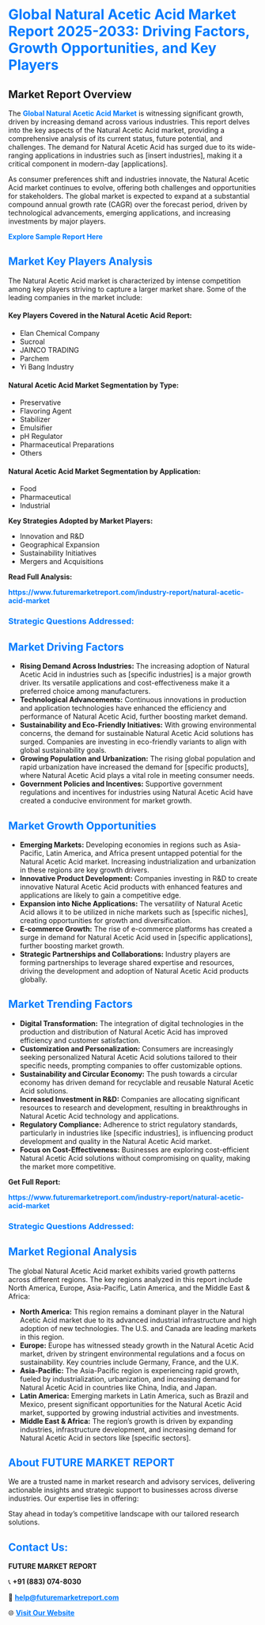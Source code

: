 <h1 style="color: #007BFF;">Global Natural Acetic Acid Market Report 2025-2033: Driving Factors, Growth Opportunities, and Key Players</h1>

<section id="overview">
<h2>Market Report Overview</h2>
<p>The <a href="https://www.futuremarketreport.com/industry-report/natural-acetic-acid-market" style="color: #007BFF; text-decoration: none;"><strong>Global Natural Acetic Acid Market</strong></a> is witnessing significant growth, driven by increasing demand across various industries. This report delves into the key aspects of the Natural Acetic Acid market, providing a comprehensive analysis of its current status, future potential, and challenges. The demand for Natural Acetic Acid has surged due to its wide-ranging applications in industries such as [insert industries], making it a critical component in modern-day [applications].</p>
<p>As consumer preferences shift and industries innovate, the Natural Acetic Acid market continues to evolve, offering both challenges and opportunities for stakeholders. The global market is expected to expand at a substantial compound annual growth rate (CAGR) over the forecast period, driven by technological advancements, emerging applications, and increasing investments by major players.</p>
</section>

<section id="overview">
<p><a href="https://www.futuremarketreport.com/request-sample/reportId=61370" style="color: #007BFF; text-decoration: none;"><strong>Explore Sample Report Here</strong></a></p>
</section>

<section id="key-players">
<h2 style="color: #007BFF;">Market Key Players Analysis</h2>
<p>The Natural Acetic Acid market is characterized by intense competition among key players striving to capture a larger market share. Some of the leading companies in the market include:</p>
<h4>Key Players Covered in the Natural Acetic Acid Report:</h4>
<ul><li>Elan Chemical Company</li><li>Sucroal</li><li>JAINCO TRADING</li><li>Parchem</li><li>Yi Bang Industry</li></ul>
<h4>Natural Acetic Acid Market Segmentation by Type:</h4>
<ul><li>Preservative</li><li>Flavoring Agent</li><li>Stabilizer</li><li>Emulsifier</li><li>pH Regulator</li><li>Pharmaceutical Preparations</li><li>Others</li></ul>

<h4>Natural Acetic Acid Market Segmentation by Application:</h4>
<ul><li>Food</li><li>Pharmaceutical</li><li>Industrial</li></ul>
<p><strong>Key Strategies Adopted by Market Players:</strong></p>
<ul>
<li>Innovation and R&D</li>
<li>Geographical Expansion</li>
<li>Sustainability Initiatives</li>
<li>Mergers and Acquisitions</li>
</ul>
</section>

<section>
<p><strong>Read Full Analysis: </strong></p><a href="https://www.futuremarketreport.com/industry-report/natural-acetic-acid-market" style="color: #007BFF; text-decoration: none;"><strong>https://www.futuremarketreport.com/industry-report/natural-acetic-acid-market</strong></a>
<h3 style="color: #007BFF;">Strategic Questions Addressed:</h3>
</section>

<section id="driving-factors">
<h2 style="color: #007BFF;">Market Driving Factors</h2>
<ul>
<li><strong>Rising Demand Across Industries:</strong> The increasing adoption of Natural Acetic Acid in industries such as [specific industries] is a major growth driver. Its versatile applications and cost-effectiveness make it a preferred choice among manufacturers.</li>
<li><strong>Technological Advancements:</strong> Continuous innovations in production and application technologies have enhanced the efficiency and performance of Natural Acetic Acid, further boosting market demand.</li>
<li><strong>Sustainability and Eco-Friendly Initiatives:</strong> With growing environmental concerns, the demand for sustainable Natural Acetic Acid solutions has surged. Companies are investing in eco-friendly variants to align with global sustainability goals.</li>
<li><strong>Growing Population and Urbanization:</strong> The rising global population and rapid urbanization have increased the demand for [specific products], where Natural Acetic Acid plays a vital role in meeting consumer needs.</li>
<li><strong>Government Policies and Incentives:</strong> Supportive government regulations and incentives for industries using Natural Acetic Acid have created a conducive environment for market growth.</li>
</ul>
</section>

<section id="growth-opportunities">
<h2 style="color: #007BFF;">Market Growth Opportunities</h2>
<ul>
<li><strong>Emerging Markets:</strong> Developing economies in regions such as Asia-Pacific, Latin America, and Africa present untapped potential for the Natural Acetic Acid market. Increasing industrialization and urbanization in these regions are key growth drivers.</li>
<li><strong>Innovative Product Development:</strong> Companies investing in R&D to create innovative Natural Acetic Acid products with enhanced features and applications are likely to gain a competitive edge.</li>
<li><strong>Expansion into Niche Applications:</strong> The versatility of Natural Acetic Acid allows it to be utilized in niche markets such as [specific niches], creating opportunities for growth and diversification.</li>
<li><strong>E-commerce Growth:</strong> The rise of e-commerce platforms has created a surge in demand for Natural Acetic Acid used in [specific applications], further boosting market growth.</li>
<li><strong>Strategic Partnerships and Collaborations:</strong> Industry players are forming partnerships to leverage shared expertise and resources, driving the development and adoption of Natural Acetic Acid products globally.</li>
</ul>
</section>

<section id="trending-factors">
<h2 style="color: #007BFF;">Market Trending Factors</h2>
<ul>
<li><strong>Digital Transformation:</strong> The integration of digital technologies in the production and distribution of Natural Acetic Acid has improved efficiency and customer satisfaction.</li>
<li><strong>Customization and Personalization:</strong> Consumers are increasingly seeking personalized Natural Acetic Acid solutions tailored to their specific needs, prompting companies to offer customizable options.</li>
<li><strong>Sustainability and Circular Economy:</strong> The push towards a circular economy has driven demand for recyclable and reusable Natural Acetic Acid solutions.</li>
<li><strong>Increased Investment in R&D:</strong> Companies are allocating significant resources to research and development, resulting in breakthroughs in Natural Acetic Acid technology and applications.</li>
<li><strong>Regulatory Compliance:</strong> Adherence to strict regulatory standards, particularly in industries like [specific industries], is influencing product development and quality in the Natural Acetic Acid market.</li>
<li><strong>Focus on Cost-Effectiveness:</strong> Businesses are exploring cost-efficient Natural Acetic Acid solutions without compromising on quality, making the market more competitive.</li>
</ul>
</section>

<section>
<p><strong>Get Full Report: </strong></p><a href="https://www.futuremarketreport.com/industry-report/natural-acetic-acid-market" style="color: #007BFF; text-decoration: none;"><strong>https://www.futuremarketreport.com/industry-report/natural-acetic-acid-market</strong></a>
<h3 style="color: #007BFF;">Strategic Questions Addressed:</h3>
</section>


<section id="regional-analysis">
<h2 style="color: #007BFF;">Market Regional Analysis</h2>
<p>The global Natural Acetic Acid market exhibits varied growth patterns across different regions. The key regions analyzed in this report include North America, Europe, Asia-Pacific, Latin America, and the Middle East & Africa:</p>
<ul>
<li><strong>North America:</strong> This region remains a dominant player in the Natural Acetic Acid market due to its advanced industrial infrastructure and high adoption of new technologies. The U.S. and Canada are leading markets in this region.</li>
<li><strong>Europe:</strong> Europe has witnessed steady growth in the Natural Acetic Acid market, driven by stringent environmental regulations and a focus on sustainability. Key countries include Germany, France, and the U.K.</li>
<li><strong>Asia-Pacific:</strong> The Asia-Pacific region is experiencing rapid growth, fueled by industrialization, urbanization, and increasing demand for Natural Acetic Acid in countries like China, India, and Japan.</li>
<li><strong>Latin America:</strong> Emerging markets in Latin America, such as Brazil and Mexico, present significant opportunities for the Natural Acetic Acid market, supported by growing industrial activities and investments.</li>
<li><strong>Middle East & Africa:</strong> The region’s growth is driven by expanding industries, infrastructure development, and increasing demand for Natural Acetic Acid in sectors like [specific sectors].</li>
</ul>
</section>

<footer>
<h2 style="color: #007BFF;">About FUTURE MARKET REPORT</h2>
<p>We are a trusted name in market research and advisory services, delivering actionable insights and strategic support to businesses across diverse industries. Our expertise lies in offering:</p>

<p>Stay ahead in today’s competitive landscape with our tailored research solutions.</p>

<h2 style="color: #007BFF;">Contact Us:</h2>
<p><strong>FUTURE MARKET REPORT</strong></p>
<p>📞 <strong>+91 (883) 074-8030</strong></p>
<p>📧 <strong><a href="mailto:help@futuremarketreport.com" style="color: #007BFF;">help@futuremarketreport.com</a></strong></p>
<p>🌐 <strong><a href="https://www.futuremarketreport.com/" style="color: #007BFF;">Visit Our Website</a></strong></p>
</footer>